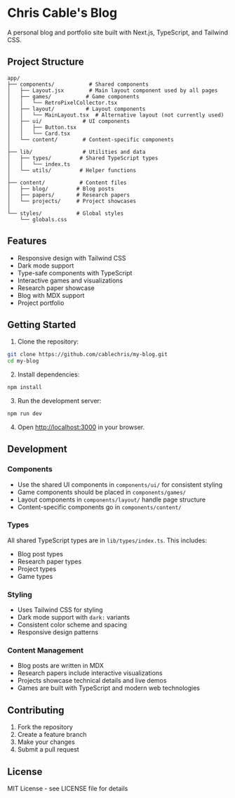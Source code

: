 # Chris Cable's Blog

A personal blog and portfolio site built with Next.js, TypeScript, and Tailwind CSS.

## Project Structure

```
app/
├── components/           # Shared components
│   ├── Layout.jsx        # Main layout component used by all pages
│   ├── games/           # Game components
│   │   └── RetroPixelCollector.tsx
│   ├── layout/          # Layout components
│   │   └── MainLayout.tsx  # Alternative layout (not currently used)
│   ├── ui/             # UI components
│   │   ├── Button.tsx
│   │   └── Card.tsx
│   └── content/        # Content-specific components
│
├── lib/                # Utilities and data
│   ├── types/         # Shared TypeScript types
│   │   └── index.ts
│   └── utils/         # Helper functions
│
├── content/           # Content files
│   ├── blog/         # Blog posts
│   ├── papers/       # Research papers
│   └── projects/     # Project showcases
│
└── styles/           # Global styles
    └── globals.css
```

## Features

- Responsive design with Tailwind CSS
- Dark mode support
- Type-safe components with TypeScript
- Interactive games and visualizations
- Research paper showcase
- Blog with MDX support
- Project portfolio

## Getting Started

1. Clone the repository:
```bash
git clone https://github.com/cablechris/my-blog.git
cd my-blog
```

2. Install dependencies:
```bash
npm install
```

3. Run the development server:
```bash
npm run dev
```

4. Open [http://localhost:3000](http://localhost:3000) in your browser.

## Development

### Components

- Use the shared UI components in `components/ui/` for consistent styling
- Game components should be placed in `components/games/`
- Layout components in `components/layout/` handle page structure
- Content-specific components go in `components/content/`

### Types

All shared TypeScript types are in `lib/types/index.ts`. This includes:
- Blog post types
- Research paper types
- Project types
- Game types

### Styling

- Uses Tailwind CSS for styling
- Dark mode support with `dark:` variants
- Consistent color scheme and spacing
- Responsive design patterns

### Content Management

- Blog posts are written in MDX
- Research papers include interactive visualizations
- Projects showcase technical details and live demos
- Games are built with TypeScript and modern web technologies

## Contributing

1. Fork the repository
2. Create a feature branch
3. Make your changes
4. Submit a pull request

## License

MIT License - see LICENSE file for details
